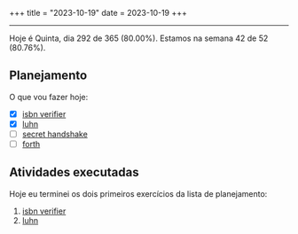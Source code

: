 +++
title = "2023-10-19"
date = 2023-10-19
+++

---

Hoje é Quinta, dia 292 de 365 (80.00%). Estamos na semana 42 de 52 (80.76%).

## Planejamento

O que vou fazer hoje:  

- [x] [isbn verifier](https://exercism.org/tracks/dart/exercises/isbn-verifier)
- [x] [luhn](https://exercism.org/tracks/dart/exercises/luhn)
- [ ] [secret handshake](https://exercism.org/tracks/dart/exercises/secret-handshake)
- [ ] [forth](https://exercism.org/tracks/dart/exercises/forth)

## Atividades executadas

Hoje eu terminei os dois primeiros exercícios da lista de planejamento:
1. [isbn verifier](https://github.com/LuCCoelho/Exercism-Solutions/tree/main/dart/isbn-verifier)
2. [luhn](https://github.com/LuCCoelho/Exercism-Solutions/tree/main/dart/luhn)
